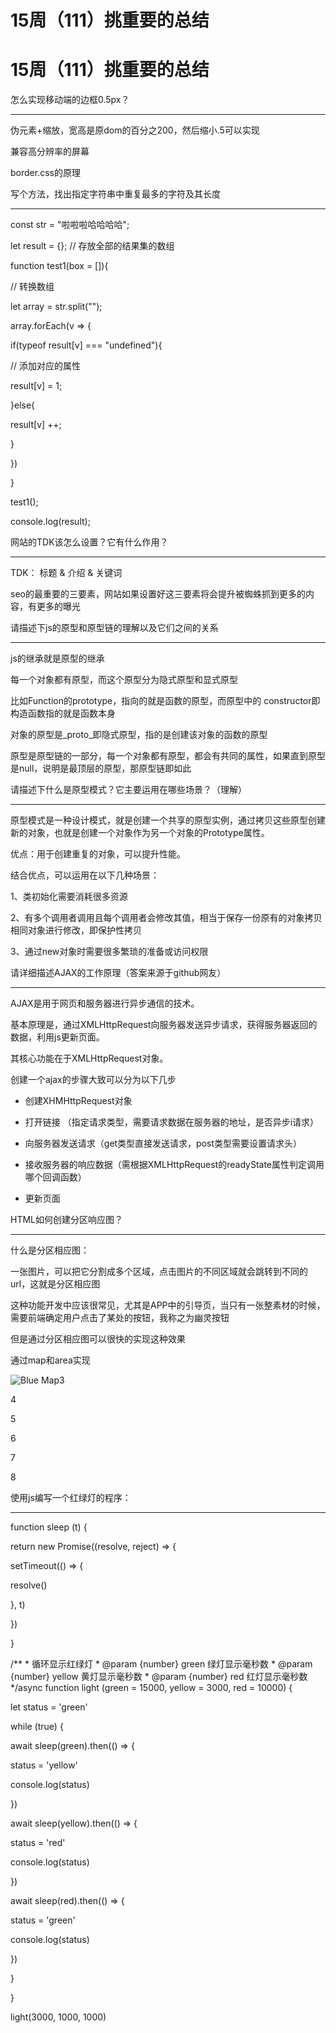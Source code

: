 # 15周（111）挑重要的总结

# 15周（111）挑重要的总结

怎么实现移动端的边框0.5px？

----------------

伪元素+缩放，宽高是原dom的百分之200，然后缩小.5可以实现

兼容高分辨率的屏幕

border.css的原理

写个方法，找出指定字符串中重复最多的字符及其长度

------------------------

const str = "啦啦啦哈哈哈哈";

let result = {}; // 存放全部的结果集的数组

function test1(box = []){

// 转换数组

let array = str.split("");

array.forEach(v => {

if(typeof result[v] === "undefined"){

// 添加对应的属性

result[v] = 1;

}else{

result[v] ++;

}

})

}

test1();

console.log(result);

网站的TDK该怎么设置？它有什么作用？

-------------------

TDK： 标题 & 介绍 & 关键词

seo的最重要的三要素，网站如果设置好这三要素将会提升被蜘蛛抓到更多的内容，有更多的曝光

请描述下js的原型和原型链的理解以及它们之间的关系

-------------------------

js的继承就是原型的继承

每一个对象都有原型，而这个原型分为隐式原型和显式原型

比如Function的prototype，指向的就是函数的原型，而原型中的 constructor即构造函数指的就是函数本身

对象的原型是_proto_即隐式原型，指的是创建该对象的函数的原型

原型是原型链的一部分，每一个对象都有原型，都会有共同的属性，如果直到原型是null，说明是最顶层的原型，那原型链即如此

请描述下什么是原型模式？它主要运用在哪些场景？（理解）

-----------------------

原型模式是一种设计模式，就是创建一个共享的原型实例，通过拷贝这些原型创建新的对象，也就是创建一个对象作为另一个对象的Prototype属性。

优点：用于创建重复的对象，可以提升性能。

结合优点，可以运用在以下几种场景：

1、类初始化需要消耗很多资源

2、有多个调用者调用且每个调用者会修改其值，相当于保存一份原有的对象拷贝相同对象进行修改，即保护性拷贝

3、通过new对象时需要很多繁琐的准备或访问权限

请详细描述AJAX的工作原理（答案来源于github网友）

--------------

AJAX是用于网页和服务器进行异步通信的技术。

基本原理是，通过XMLHttpRequest向服务器发送异步请求，获得服务器返回的数据，利用js更新页面。

其核心功能在于XMLHttpRequest对象。

创建一个ajax的步骤大致可以分为以下几步

* 创建XHMHttpRequest对象

* 打开链接 （指定请求类型，需要请求数据在服务器的地址，是否异步i请求）

* 向服务器发送请求（get类型直接发送请求，post类型需要设置请求头）

* 接收服务器的响应数据（需根据XMLHttpRequest的readyState属性判定调用哪个回调函数）

* 更新页面

HTML如何创建分区响应图？

--------------

什么是分区相应图：

一张图片，可以把它分割成多个区域，点击图片的不同区域就会跳转到不同的url，这就是分区相应图

这种功能开发中应该很常见，尤其是APP中的引导页，当只有一张整素材的时候，需要前端确定用户点击了某处的按钮，我称之为幽灵按钮

但是通过分区相应图可以很快的实现这种效果

通过map和area实现

<p><img src="blue.png" usemap="#myMap" alt="Blue Map"/>3 </p>4

<map name="myMap">5

<area href="area1.html" shape="rect" coords="5,8,30,32" alt="area1" />6

<area href="area2.html" shape="rect" coords="34,8,50,32" alt="area2" />7

<area href="other.html" shape="default" alt="default"/>8

</map>

使用js编写一个红绿灯的程序：

---------------

function sleep (t) {

return new Promise((resolve, reject) => {

setTimeout(() => {

resolve()

}, t)

})

}

/** * 循环显示红绿灯 * @param {number} green 绿灯显示毫秒数 * @param {number} yellow 黄灯显示毫秒数 * @param {number} red 红灯显示毫秒数 */async function light (green = 15000, yellow = 3000, red = 10000) {

let status = 'green'

while (true) {

await sleep(green).then(() => {

status = 'yellow'

console.log(status)

})

await sleep(yellow).then(() => {

status = 'red'

console.log(status)

})

await sleep(red).then(() => {

status = 'green'

console.log(status)

})

}

}

light(3000, 1000, 1000)